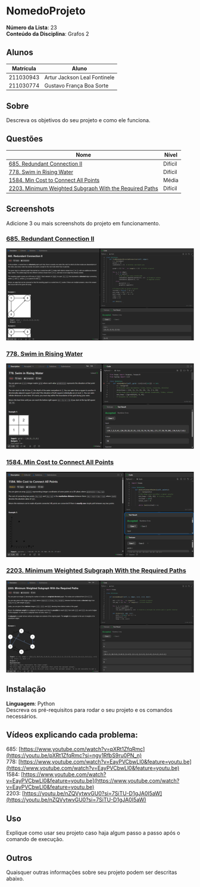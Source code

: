  # NomedoProjeto

**Número da Lista**: 23<br>
**Conteúdo da Disciplina**: Grafos 2<br>

## Alunos
|Matrícula | Aluno |
| -- | -- |
| 211030943  |  Artur Jackson Leal Fontinele |
| 211030774  |  Gustavo França Boa Sorte |

## Sobre 
Descreva os objetivos do seu projeto e como ele funciona. 

## Questões
| Nome                                                                                                                                      | Nível   |
|-------------------------------------------------------------------------------------------------------------------------------------------| ------- |
| [685. Redundant Connection II](https://leetcode.com/problems/redundant-connection-ii/description/?envType=problem-list-v2&envId=graph) | Difícil |
| [778. Swim in Rising Water](https://leetcode.com/problems/swim-in-rising-water/description/)                                                                     | Difícil |
| [1584. Min Cost to Connect All Points](https://leetcode.com/problems/min-cost-to-connect-all-points/description/?envType=problem-list-v2&envId=graph) | Média |
| [2203. Minimum Weighted Subgraph With the Required Paths](https://leetcode.com/problems/minimum-weighted-subgraph-with-the-required-paths/description/?envType=problem-list-v2&envId=graph) | Difícil |

## Screenshots
Adicione 3 ou mais screenshots do projeto em funcionamento.

### [685. Redundant Connection II](https://leetcode.com/problems/redundant-connection-ii/description/?envType=problem-list-v2&envId=graph)
![](https://github.com/projeto-de-algoritmos-2024/Grafos2_LC-Problems/blob/master/685.%20Redundant%20Connection%20II/685.png)<br>

### [778. Swim in Rising Water](https://leetcode.com/problems/swim-in-rising-water/description/)
![](https://github.com/projeto-de-algoritmos-2024/Grafos2_LC-Problems/blob/master/778.%20Swim%20in%20Rising%20Water/image.png)<br>

### [1584. Min Cost to Connect All Points](https://leetcode.com/problems/min-cost-to-connect-all-points/description/?envType=problem-list-v2&envId=graph)
![](https://github.com/projeto-de-algoritmos-2024/Grafos2_LC-Problems/blob/master/1584.%20Min%20Cost%20to%20Connect%20All%20Points/image.png)<br>

### [2203. Minimum Weighted Subgraph With the Required Paths](https://leetcode.com/problems/minimum-weighted-subgraph-with-the-required-paths/description/?envType=problem-list-v2&envId=graph)
![](https://github.com/projeto-de-algoritmos-2024/Grafos2_LC-Problems/blob/master/2203.%20Minimum%20Weighted%20Subgraph%20With%20the%20Required%20Paths/2203.png)<br>

## Instalação 
**Linguagem**: Python<br>
Descreva os pré-requisitos para rodar o seu projeto e os comandos necessários.

## Vídeos explicando cada problema:

685: [https://www.youtube.com/watch?v=pXRt1ZfqRmc](https://youtu.be/pXRt1ZfqRmc?si=ngy1RfbS9ru0PN_n) <br>
778: [https://www.youtube.com/watch?v=EayPVCbwLl0&feature=youtu.be](https://www.youtube.com/watch?v=EayPVCbwLl0&feature=youtu.be) <br> 
1584: [https://www.youtube.com/watch?v=EayPVCbwLl0&feature=youtu.be](https://www.youtube.com/watch?v=EayPVCbwLl0&feature=youtu.be) <br> 
2203: [https://youtu.be/nZQVytwvGU0?si=7SiTU-D1gJA0I5aW](https://youtu.be/nZQVytwvGU0?si=7SiTU-D1gJA0I5aW)<br>

## Uso 
Explique como usar seu projeto caso haja algum passo a passo após o comando de execução.

## Outros 
Quaisquer outras informações sobre seu projeto podem ser descritas abaixo.

